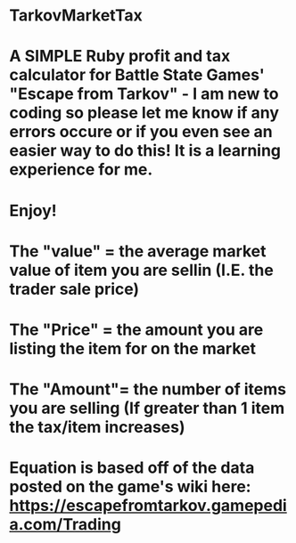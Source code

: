 # TarkovMarketTax
# A SIMPLE Ruby profit and tax calculator for Battle State Games' "Escape from Tarkov" - I am new to coding so please let me know if any errors occure or if you even see an easier way to do this! It is a learning experience for me. 
# Enjoy! 
# The "value" = the average market value of item you are sellin (I.E. the trader sale price) 
# The "Price" = the amount you are listing the item for on the market
# The "Amount"= the number of items you are selling (If greater than 1 item the tax/item increases) 
# Equation is based off of the data posted on the game's wiki here: https://escapefromtarkov.gamepedia.com/Trading
